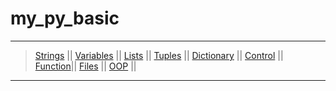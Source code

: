# my_py_basic

---
> [Strings](./strings.html) || [Variables](./variables.html) || [Lists](./lists.html) || [Tuples](./tuples.html) || [Dictionary](./dictionary.html) ||
>  [Control](./control.html) || [Function](./function.html)|| [Files](./files.html) || [OOP](./oop.html) ||

***
